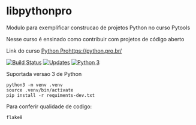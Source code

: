 # libpythonpro
Modulo para exemplificar construcao de projetos Python no curso Pytools

Nesse curso é ensinado como contribuir com projetos de código aberto

Link do curso [Python Pro](/)https://python.pro.br/

[![Build Status](https://travis-ci.org/reversepy/libpythonpro.svg?branch=master)](https://travis-ci.org/reversepy/libpythonpro)
[![Updates](https://pyup.io/repos/github/reversepy/libpythonpro/shield.svg)](https://pyup.io/repos/github/reversepy/libpythonpro/)
[![Python 3](https://pyup.io/repos/github/reversepy/libpythonpro/python-3-shield.svg)](https://pyup.io/repos/github/reversepy/libpythonpro/)

Suportada versao 3 de Python

```console
python3 -m venv .venv
source .venv/bin/activate
pip install -r requiments-dev.txt
```
Para conferir qualidade de codigo:

```console
flake8
```
